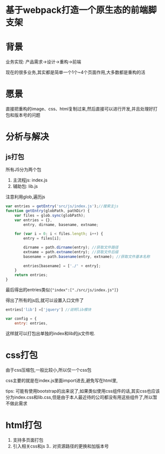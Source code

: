 # 基于webpack打造一个原生态的前端脚支架

# 背景

业务实现: 产品需求->设计->重构->前端

现在的很多业务,其实都是简单一个1个~4个页面作用,大多数都是重构的活

# 愿景

直接把重构的image、css、html复制过来,然后直接可以进行开发,并且处理好打包和版本号的问题

# 分析与解决

## js打包

所有JS分为两个包

1. 主流程js: index.js
2. 辅助包: lib.js

注意利用glob,遍历js

```javascript
var entries = getEntry('src/js/index.js');//搜索主js
function getEntry(globPath, pathDir) {
	var files = glob.sync(globPath);
	var entries = {},
		entry, dirname, basename, extname;
 
	for (var i = 0; i < files.length; i++) {
		entry = files[i];

		dirname = path.dirname(entry); //获取文件路径
		extname = path.extname(entry); //获取文件后缀
		basename = path.basename(entry, extname); //获取文件基本名称
		
		entries[basename] = ['./' + entry];
	}
	return entries;
}


```

最后得出的entries类似`{"index":["./src/js/index.js"]}`

得出了所有的js后,就可以设置入口文件了

```javascript
entries['lib'] =['jquery'] //说明lib模块

var config = {
	entry: entries,
```

这样就可以打包出单独的index和lib的js文件啦.

# css打包

由于css压缩包,一般比较小,所以仅一个css包

css主要的就是在index.js里面import进去,避免写在html里,




tips: 可能有使用bootstrap的出来说了,如果类似使用css组件的话,其实css也应该分为index.css和lib.css,但是由于本人最近待的公司都没有用这些组件了,所以暂不做此需求


# html打包

1. 支持多页面打包
2. 引入相关css和js
3.. 对资源路径的更换和加版本号





